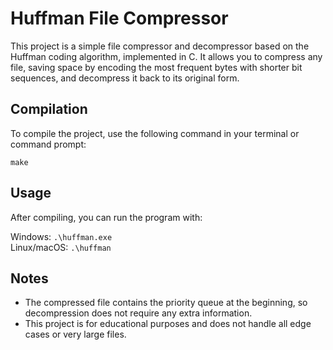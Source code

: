 # Huffman File Compressor 

This project is a simple file compressor and decompressor based on the Huffman coding algorithm, implemented in C.
It allows you to compress any file, saving space by encoding the most frequent bytes with shorter bit sequences, and decompress it back to its original form.

##  Compilation 

To compile the project, use the following command in your terminal or command prompt:
```
make
```
## Usage

After compiling, you can run the program with:

 Windows:  ``` .\huffman.exe ```<br>
 Linux/macOS: ``` .\huffman ```

 ## Notes

 - The compressed file contains the priority queue at the beginning, so decompression does not require any extra information.
 - This project is for educational purposes and does not handle all edge cases or very large files.
